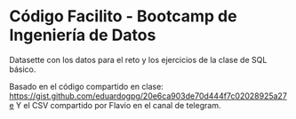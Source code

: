 # Código Facilito - Bootcamp de Ingeniería de Datos

Datasette con los datos para el reto y los ejercicios de la clase de SQL básico.

Basado en el código compartido en clase: https://gist.github.com/eduardogpg/20e6ca903de70d444f7c02028925a27e
Y el CSV compartido por Flavio en el canal de telegram.
